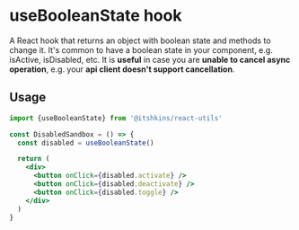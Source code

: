 # useBooleanState hook

A React hook that returns an object with boolean state and methods to change it.
It's common to have a boolean state in your component, e.g. isActive, isDisabled, etc.
It is __useful__ in case you are __unable to cancel async operation__, e.g. your __api client doesn't support cancellation__.

## Usage

```jsx
import {useBooleanState} from '@itshkins/react-utils'

const DisabledSandbox = () => {
  const disabled = useBooleanState()

  return (
    <div>
      <button onClick={disabled.activate} />
      <button onClick={disabled.deactivate} />
      <button onClick={disabled.toggle} />
    </div>
  )
}
```
